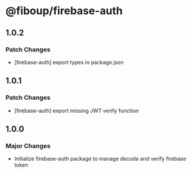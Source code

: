 # @fiboup/firebase-auth

## 1.0.2

### Patch Changes

- [firebase-auth] export types in package.json

## 1.0.1

### Patch Changes

- [firebase-auth] export missing JWT verify function

## 1.0.0

### Major Changes

- Initialize firebase-auth package to manage decode and verify firebase token
